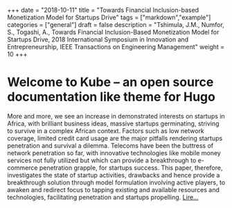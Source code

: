 +++
date = "2018-10-11"
title = "Towards Financial Inclusion-based Monetization Model for Startups Drive"
tags = ["markdown","example"]
categories = ["general"]
draft = false
description = "Tshimula, J.M., Numfor, S., Togashi, A., Towards Financial Inclusion-Based Monetization Model for Startups Drive, 2018 International Symposium in Innovation and Entrepreneurship, IEEE Transactions on Engineering Management"
weight = 10
+++

# Welcome to Kube – an open source documentation like theme for Hugo
More and more, we see an increase in demonstrated interests on startups in Africa, with brilliant business ideas, massive startups germinating, striving to survive in a complex African context. Factors such as low network coverage, limited credit card usage are the major pitfalls rendering startups penetration and survival a dilemma. Telecoms have been the buttress of network penetration so far, with innovative technologies like mobile money services not fully utilized but which can provide a breakthrough to e-commerce penetration grapple, for startups success. This paper, therefore, investigates the state of startup activities, drawbacks and hence provide a breakthrough solution through model formulation involving active players, to awaken and redirect focus to tapping existing and available resources and technologies, facilitating penetration and startups propelling. [Lire...](https://ieeexplore.ieee.org/document/8488445)


